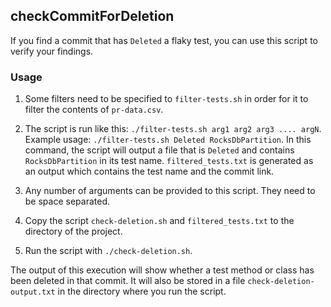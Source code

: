 ## checkCommitForDeletion

If you find a commit that has `Deleted` a flaky test, you can use this script to verify your findings.

### Usage

1. Some filters need to be specified to `filter-tests.sh` in order for it to filter the contents of `pr-data.csv`. 

2. The script is run like this: `./filter-tests.sh arg1 arg2 arg3 .... argN`. Example usage: `./filter-tests.sh Deleted RocksDbPartition`. In this command, the script will output a file that is `Deleted` and contains `RocksDbPartition` in its test name. `filtered_tests.txt` is generated as an output which contains the test name and the commit link.

3. Any number of arguments can be provided to this script. They need to be space separated.

4. Copy the script `check-deletion.sh` and `filtered_tests.txt` to the directory of the project.

5. Run the script with `./check-deletion.sh`.

The output of this execution will show whether a test method or class has been deleted in that commit.
It will also be stored in a file `check-deletion-output.txt` in the directory where you run the script.